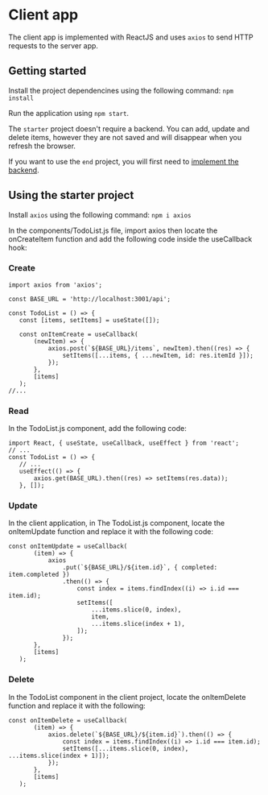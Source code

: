 # Client app

The client app is implemented with ReactJS and uses `axios` to send HTTP requests to the server app.

## Getting started

Install the project dependencines using the following command:
`npm install`

Run the application using `npm start`.

The `starter` project doesn't require a backend. You can add, update and delete items, however they are not saved and will disappear when you refresh the browser.

If you want to use the `end` project, you will first need to [implement the backend](../server/nodejs/README.md).

## Using the starter project

Install `axios` using the following command:
`npm i axios `

In the components/TodoList.js file, import axios then locate the onCreateItem function and add the following code inside the useCallback hook:

### Create

```
import axios from 'axios';

const BASE_URL = 'http://localhost:3001/api';

const TodoList = () => {
   const [items, setItems] = useState([]);

   const onItemCreate = useCallback(
       (newItem) => {
           axios.post(`${BASE_URL}/items`, newItem).then((res) => {
               setItems([...items, { ...newItem, id: res.itemId }]);
           });
       },
       [items]
   );
//...

```

### Read

In the TodoList.js component, add the following code:

```
import React, { useState, useCallback, useEffect } from 'react';
// ...
const TodoList = () => {
   // ...
   useEffect(() => {
       axios.get(BASE_URL).then((res) => setItems(res.data));
   }, []);

```

### Update

In the client application, in The TodoList.js component, locate the onItemUpdate function and replace it with the following code:

```
const onItemUpdate = useCallback(
       (item) => {
           axios
               .put(`${BASE_URL}/${item.id}`, { completed: item.completed })
               .then(() => {
                   const index = items.findIndex((i) => i.id === item.id);
                   setItems([
                       ...items.slice(0, index),
                       item,
                       ...items.slice(index + 1),
                   ]);
               });
       },
       [items]
   );

```

### Delete

In the TodoList component in the client project, locate the onItemDelete function and replace it with the following:

```
const onItemDelete = useCallback(
       (item) => {
           axios.delete(`${BASE_URL}/${item.id}`).then(() => {
               const index = items.findIndex((i) => i.id === item.id);
               setItems([...items.slice(0, index), ...items.slice(index + 1)]);
           });
       },
       [items]
   );

```
